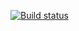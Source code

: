 [![Build status](https://ci.appveyor.com/api/projects/status/1infu0pj4cnjir8w?svg=true)](https://ci.appveyor.com/project/VorobevDenis95/ahj-webworkers-frontend)
